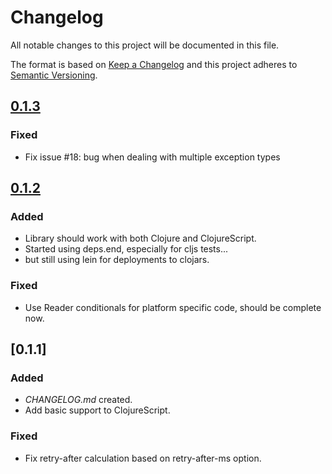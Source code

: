 # Changelog

All notable changes to this project will be documented in this file.

The format is based on [Keep a Changelog](http://keepachangelog.com)
and this project adheres to [Semantic Versioning](http://semver.org/spec/v2.0.0.html).


## [0.1.3]
### Fixed
- Fix issue #18: bug when dealing with multiple exception types


## [0.1.2]
### Added
- Library should work with both Clojure and ClojureScript.
- Started using deps.end, especially for cljs tests...
- but still using lein for deployments to clojars.
### Fixed
- Use Reader conditionals for platform specific code, should be
  complete now.


## [0.1.1]
### Added
- _CHANGELOG.md_ created.
- Add basic support to ClojureScript.
### Fixed
- Fix retry-after calculation based on retry-after-ms option.


[Unreleased]: https://github.com/fpischedda/interruttore/compare/0.1.1...HEAD

[0.1.2]: https://github.com/fpischedda/interruttore/releases/tag/0.1.2

[0.1.3]: https://github.com/fpischedda/interruttore/releases/tag/0.1.3
